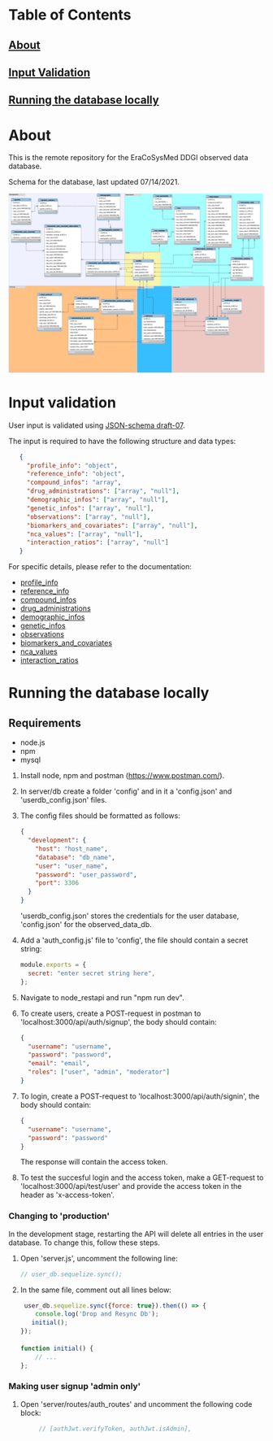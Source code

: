 # Table of Contents
## [About](#about)

## [Input Validation](#input-validation)

## [Running the database locally](#running-the-database-locally)

# About

This is the remote repository for the EraCoSysMed DDGI observed data database.

Schema for the database, last updated 07/14/2021.

<img src="./schema/database_schema_30_06_2021.svg">

# Input validation

User input is validated using [JSON-schema draft-07](http://json-schema.org/draft-07/schema). 
<!-- For the full documentation of the user input validation [click here](./docs/README.md). -->
The input is required to have the following structure and data types:
```json
   {
     "profile_info": "object",
     "reference_info": "object",
     "compound_infos": "array",
     "drug_administrations": ["array", "null"],
     "demographic_infos": ["array", "null"],
     "genetic_infos": ["array", "null"],
     "observations": ["array", "null"],
     "biomarkers_and_covariates": ["array", "null"],
     "nca_values": ["array", "null"],
     "interaction_ratios": ["array", "null"]
   }
```
For specific details, please refer to the documentation:
- [profile_info](./docs/profile_info.md)
- [reference_info](./docs/reference_info.md)
- [compound_infos](./docs/compound_infos.md)
- [drug_administrations](./docs/drug_administrations.md)
- [demographic_infos](./docs/demographics.md)
- [genetic_infos](./docs/genetic.md)
- [observations](./docs/observations.md)
- [biomarkers_and_covariates](./docs/biomarkers_and_covariates.md)
- [nca_values](./docs/nca_values.md)
- [interaction_ratios](./docs/interaction_ratios.md)


# Running the database locally
## Requirements
- node.js
- npm
- mysql

1. Install node, npm and postman (https://www.postman.com/).
2. In server/db create a folder 'config' and in it a 'config.json' and 'userdb_config.json' files.
3. The config files should be formatted as follows:

   ```json
   {
     "development": {
       "host": "host_name",
       "database": "db_name",
       "user": "user_name",
       "password": "user_password",
       "port": 3306
     }
   }
   ```

   'userdb_config.json' stores the credentials for the user database, 'config.json' for the observed_data_db.

4. Add a 'auth_config.js' file to 'config', the file should contain a secret string:
   ```javascript
   module.exports = {
     secret: "enter secret string here",
   };
   ```
5. Navigate to node_restapi and run "npm run dev".
6. To create users, create a POST-request in postman to 'localhost:3000/api/auth/signup', the body should contain:
   ```json
   {
     "username": "username",
     "password": "password",
     "email": "email",
     "roles": ["user", "admin", "moderator"]
   }
   ```
7. To login, create a POST-request to 'localhost:3000/api/auth/signin', the body should contain:
   ```json
   {
     "username": "username",
     "password": "password"
   }
   ```
   The response will contain the access token.
8. To test the succesful login and the access token, make a GET-request to 'localhost:3000/api/test/user' and provide the access token in the header as 'x-access-token'.

### Changing to 'production'

In the development stage, restarting the API will delete all entries in the user database. To change this, follow these steps.

1. Open 'server.js', uncomment the following line:
   ```javascript
   // user_db.sequelize.sync();
   ```
2. In the same file, comment out all lines below:

   ```javascript
    user_db.sequelize.sync({force: true}).then(() => {
       console.log('Drop and Resync Db');
      initial();
   });

   function initial() {
       // ...
   };
   ```

### Making user signup 'admin only'

1. Open 'server/routes/auth_routes' and uncomment the following code block:

   ```javascript
        // [authJwt.verifyToken, authJwt.isAdmin],
   ```
